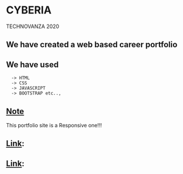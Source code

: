 # CYBERIA
TECHNOVANZA 2020

## We have created a web based career portfolio
## We have used
      -> HTML
      -> CSS
      -> JAVASCRIPT
      -> BOOTSTRAP etc..,
      
## <ins>Note</ins>
This portfolio site is a Responsive one!!!

## <ins>Link</ins>:
## <ins>Link</ins>:
